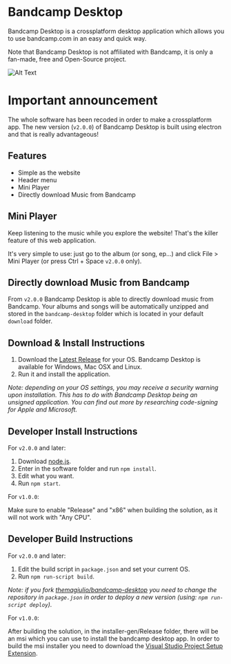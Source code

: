 # Bandcamp Desktop
Bandcamp Desktop is a crossplatform desktop application which allows you to use bandcamp.com in an easy and quick way.

Note that Bandcamp Desktop is not affiliated with Bandcamp, it is only a fan-made, free and Open-Source project.

![Alt Text](https://codegiuliotop.000webhostapp.com/bin/bd.png)

# Important announcement
The whole software has been recoded in order to make a crossplatform app.
The new version (`v2.0.0`) of Bandcamp Desktop is built using electron and that is really advantageous!

## Features
- Simple as the website
- Header menu
- Mini Player
- Directly download Music from Bandcamp

## Mini Player
Keep listening to the music while you explore the website! That's the killer feature of this web application.

It's very simple to use: just go to the album (or song, ep...) and click File > Mini Player (or press Ctrl + Space `v2.0.0` only).

## Directly download Music from Bandcamp
From `v2.0.0` Bandcamp Desktop is able to directly download music from Bandcamp. Your albums and songs will be automatically unzipped and stored in the `bandcamp-desktop` folder which is located in your default `download` folder.

## Download & Install Instructions
1) Download the <a href="https://github.com/themagiulio/bandcamp-desktop/releases/latest">Latest Release</a> for your OS.
Bandcamp Desktop is available for Windows, Mac OSX and Linux.
2) Run it and install the application.

<em>Note: depending on your OS settings, you may receive a security warning upon installation. This has to do with Bandcamp Desktop being an unsigned application. You can find out more by researching code-signing for Apple and Microsoft.</em>

## Developer Install Instructions
For `v2.0.0` and later:

1) Download <a href="https://nodejs.org/en/">node.js</a>.
2) Enter in the software folder and run `npm install`.
3) Edit what you want.
4) Run `npm start`.

For `v1.0.0`:

Make sure to enable "Release" and "x86" when building the solution, as it will not work with "Any CPU".

## Developer Build Instructions
For `v2.0.0` and later:

1) Edit the build script in `package.json` and set your current OS.
2) Run `npm run-script build`.

<em>Note: if you fork <a href="https://github.com/themagiulio/bandcamp-desktop">themagiulio/bandcamp-desktop</a> you need to change the repository in `package.json` in order to deploy a new version (using: `npm run-script deploy`).</em>

For `v1.0.0`:

After building the solution, in the installer-gen/Release folder, there will be an msi which you can use to install the bandcamp desktop app.
In order to build the msi installer you need to download the <a href="https://marketplace.visualstudio.com/items?itemName=VisualStudioClient.MicrosoftVisualStudio2017InstallerProjects">Visual Studio Project Setup Extension</a>.
